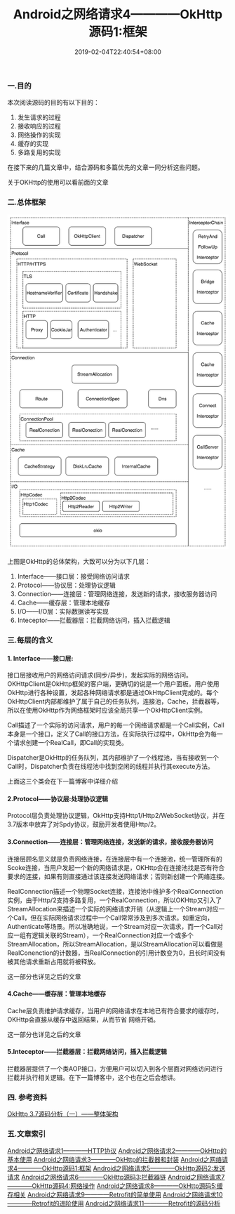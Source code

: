 ﻿---
title: "Android之网络请求4————OkHttp源码1:框架"
date: 2019-02-04T22:40:54+08:00
draft: false
categories: ["Android","Android之网络请求"]
tags: ["Android","网络"]
---

### 一.目的
本次阅读源码的目的有以下目的：

1. 发生请求的过程
2. 接收响应的过程
3. 网络操作的实现
4. 缓存的实现
5. 多路复用的实现

在接下来的几篇文章中，结合源码和多篇优先的文章一同分析这些问题。

关于OKHttp的使用可以看前面的文章
### 二.总体框架
![这里写图片描述](/image/Android_jsjwl/2_0.png)

上图是OkHttp的总体架构，大致可以分为以下几层：

1. Interface——接口层：接受网络访问请求
2. Protocol——协议层：处理协议逻辑
3. Connection——连接层：管理网络连接，发送新的请求，接收服务器访问
4. Cache——缓存层：管理本地缓存
5.  I/O——I/O层：实际数据读写实现 
6. Inteceptor——拦截器层：拦截网络访问，插入拦截逻辑

### 三.每层的含义
#### 1. Interface——接口层:
接口层接收用户的网络访问请求(同步/异步)，发起实际的网络访问。OKHttpClient是OkHttp框架的客户端，更确切的说是一个用户面板。用户使用OkHttp进行各种设置，发起各种网络请求都是通过OkHttpClient完成的。每个OkHttpClient内部都维护了属于自己的任务队列，连接池，Cache，拦截器等，所以在使用OkHttp作为网络框架时应该全局共享一个OkHttpClient实例。

Call描述了一个实际的访问请求，用户的每一个网络请求都是一个Call实例，Call本身是一个接口，定义了Call的接口方法，在实际执行过程中，OkHttp会为每一个请求创建一个RealCall，即Call的实现类。

Dispatcher是OkHttp的任务队列，其内部维护了一个线程池，当有接收到一个Call时，Dispatcher负责在线程池中找到空闲的线程并执行其execute方法。

上面这三个类会在下一篇博客中详细介绍

#### 2.Protocol——协议层:处理协议逻辑
Protocol层负责处理协议逻辑，OkHttp支持Http1/Http2/WebSocket协议，并在3.7版本中放弃了对Spdy协议，鼓励开发者使用Http/2。

#### 3.Connection——连接层：管理网络连接，发送新的请求，接收服务器访问
连接层顾名思义就是负责网络连接，在连接层中有一个连接池，统一管理所有的Scoke连接，当用户发起一个新的网络请求是，OKHttp会在连接池找是否有符合要求的连接，如果有则直接通过该连接发送网络请求；否则新创建一个网络连接。

RealConnection描述一个物理Socket连接，连接池中维护多个RealConnection实例，由于Http/2支持多路复用，一个RealConnection，所以OKHttp又引入了StreamAllocation来描述一个实际的网络请求开销（从逻辑上一个Stream对应一个Call，但在实际网络请求过程中一个Call常常涉及到多次请求。如重定向，Authenticate等场景。所以准确地说，一个Stream对应一次请求，而一个Call对应一组有逻辑关联的Stream），一个RealConnection对应一个或多个StreamAllocation，所以StreamAllocation，是以StreamAllocation可以看做是RealConenction的计数器，当RealConnection的引用计数变为0，且长时间没有被其他请求重新占用就将被释放。

这一部分也详见之后的文章
#### 4.Cache——缓存层：管理本地缓存
Cache层负责维护请求缓存，当用户的网络请求在本地已有符合要求的缓存时，OKHttp会直接从缓存中返回结果，从而节省 网络开销。

这一部分也详见之后的文章

#### 5.Inteceptor——拦截器层：拦截网络访问，插入拦截逻辑
拦截器层提供了一个类AOP接口，方便用户可以切入到各个层面对网络访问进行拦截并执行相关逻辑。在下一篇博客中，这个也在之后会想讲。

### 四. 参考资料
[OkHttp 3.7源码分析（一）——整体架构](https://yq.aliyun.com/articles/78105?spm=a2c4e.11153940.blogcont78101.12.7c213cbf85V2v2#9)

### 五.文章索引
[Android之网络请求1————HTTP协议](https://blog.csdn.net/qq_38499859/article/details/82153094)
[Android之网络请求2————OkHttp的基本使用](https://blog.csdn.net/qq_38499859/article/details/82290738)
[Android之网络请求3————OkHttp的拦截器和封装](https://blog.csdn.net/qq_38499859/article/details/82355954)
[Android之网络请求4————OkHttp源码1:框架](https://blog.csdn.net/qq_38499859/article/details/82469295)
[Android之网络请求5————OkHttp源码2:发送请求](https://blog.csdn.net/qq_38499859/article/details/82561675)
[Android之网络请求6————OkHttp源码3:拦截器链](https://blog.csdn.net/qq_38499859/article/details/82630630)
[Android之网络请求7————OkHttp源码4:网络操作](https://blog.csdn.net/qq_38499859/article/details/82745671)
[Android之网络请求8————OkHttp源码5:缓存相关](https://blog.csdn.net/qq_38499859/article/details/82778955)
[Android之网络请求9————Retrofit的简单使用](https://blog.csdn.net/qq_38499859/article/details/82807496)
[Android之网络请求10————Retrofit的进阶使用](https://blog.csdn.net/qq_38499859/article/details/83010604)
[Android之网络请求11————Retrofit的源码分析](https://blog.csdn.net/qq_38499859/article/details/83042782)
